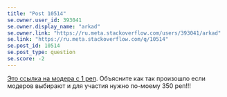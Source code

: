 ```yaml
---
title: "Post 10514"
se.owner.user_id: 393041
se.owner.display_name: "arkad"
se.owner.link: "https://ru.meta.stackoverflow.com/users/393041/arkad"
se.link: "https://ru.meta.stackoverflow.com/q/10514"
se.post_id: 10514
se.post_type: question
se.score: -2
---
```

<p><a href="https://ru.stackoverflow.com/users/-1/%D0%94%D1%83%D1%85-%D1%81%D0%BE%D0%BE%D0%B1%D1%89%D0%B5%D1%81%D1%82%D0%B2%D0%B0">Это ссылка на модера с 1 реп</a>. Объясните как так произошло если модеров выбирают и для участия нужно по-моему 350 реп!!!</p>
